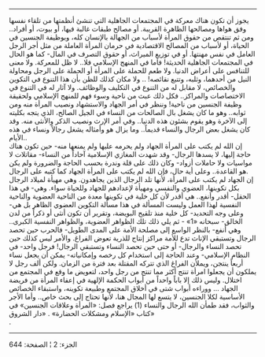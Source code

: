 ------------------------------------------------------------------------

يجوز أن تكون هناك معركة في المجتمعات الجاهلية التي تنشئ أنظمتها من تلقاء
نفسها وفق هواها ومصالحها الظاهرة القريبة. أو مصالح طبقات غالبة فيها، أو
بيوت، أو أفراد.. ومن ثم تنتقص من حقوق المرأة لأسباب من الجهالة بالإنسان
كله، وبوظيفة الجنسين في الحياة، أو لأسباب من المصالح الاقتصادية في حرمان
المرأة العاملة من مثل أجر الرجل العامل في نفس مهنتها. أو في توزيع
الميراث، أو حقوق التصرف في المال- كما هو الحال في المجتمعات الجاهلية
الحديثة! فأما في المنهج الإسلامي فلا.. لا ظل للمعركة. ولا معنى للتنافس
على أعراض الدنيا. ولا طعم للحملة على المرأة أو الحملة على الرجل ومحاولة
النيل من أحدهما، وثلبه، وتتبع نقائصه! .. ولا مكان كذلك للظن بأن هذا
التنوع في التكوين والخصائص، لا مقابل له من التنوع في التكليف والوظائف.
ولا آثار له في التنوع في الاختصاصات والمراكز.. فكل ذلك عبث من ناحية وسوء
فهم للمنهج الإسلامي ولحقيقة وظيفة الجنسين من ناحية! وننظر في أمر الجهاد
والاستشهاد ونصيب المرأة منه ومن ثوابه.. وهو ما كان يشغل بال الصالحات من
النساء في الجيل الصالح، الذي يتجه بكليته إلى الآخرة وهو يقوم بشئون هذه
الدنيا.. وفي أمر الإرث ونصيب الذكر والأنثى منه. وقد كان يشغل بعض الرجال
والنساء قديماً.. وما يزال هو وأمثاله يشغل رجالاً ونساء في هذه الأيام..  
إن الله لم يكتب على المرأة الجهاد ولم يحرمه عليها ولم يمنعها منه- حين
تكون هناك حاجة إليها، لا يسدها الرجال- وقد شهدت المغازي الإسلامية آحاداً
من النساء- مقاتلات لا مواسيات ولا حاملات أزواد- وكان ذلك على قلة وندرة
بحسب الحاجة والضرورة ولم يكن هو القاعدة.. وعلى أية حال، فإن الله لم يكتب
على المرأة الجهاد كما كتبه على الرجال.  
إن الجهاد لم يكتب على المرأة، لأنها تلد الرجال الذين يجاهدون. وهي مهيأة
لميلاد الرجال بكل تكوينها، العضوي والنفسي ومهيأة لإعدادهم للجهاد وللحياة
سواء. وهي- في هذا الحقل- أقدر وأنفع.. هي أقدر لأن كل خلية في تكوينها
معدة من الناحية العضوية والناحية النفسية لهذا العمل وليست المسألة في هذا
مسألة التكوين العضوي الظاهر بل هي- وعلى وجه التحديد- كل خلية منذ تلقيح
البويضة، وتقرير أن تكون أنثى أو ذكراً من لدن الخالق- سبحانه «1» - ثم يلي
ذلك تلك الظواهر العضوية، والظواهر النفسية الكبرى.. وهي أنفع- بالنظر
الواسع إلى مصلحة الأمة على المدى الطويل- فالحرب حين تحصد الرجال وتستبقي
الإناث تدع للأمة مراكز إنتاج للذرية تعوض الفراغ. والأمر ليس كذلك حين
تحصد النساء والرجال- أو حتى حين تحصد النساء وتستبقي الرجال! فرجل واحد-
في النظام الإسلامي- وعند الحاجة إلى استخدام كل رخصه وإمكانياته- يمكن أن
يجعل نساء أربعاً ينتجن، ويملأن الفراغ الذي تتركه المقتلة بعد فترة من
الزمان. ولكن ألف رجل لا يملكون أن يجعلوا امرأة تنتج أكثر مما تنتج من رجل
واحد، لتعويض ما وقع في المجتمع من اختلال. وليس ذلك إلا باباً واحداً من
أبواب الحكمة الإلهية في إعفاء المرأة من فريضة الجهاد ... ووراءه أبواب
شتى في أخلاق المجتمع وطبيعة تكوينه، واستبقاء الخصائص الأساسية لكلا
الجنسين، لا يتسع لها المجال هنا، لأنها تحتاج إلى بحث خاص.. وأما الأجر
والثواب، فقد طمأن الله الرجال والنساء (1) يراجع فصل: «المرأة وعلاقات
الجنسين» في كتاب «الإسلام ومشكلات الحضارة» . «دار الشروق»  
.

------------------------------------------------------------------------

الجزء: 2 ¦ الصفحة: 644
